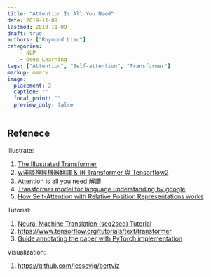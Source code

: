 ```yaml
---
title: "Attention Is All You Need"
date: 2019-11-09
lastmod: 2019-11-09
draft: true
authors: ["Roymond Liao"]
categories:
    - NLP
    - Deep Learning
tags: ["Attention", "Self-attention", "Transformer"]
markup: mmark
image:
  placement: 2
  caption: ""
  focal_point: ""
  preview_only: false
---
```


## Refenece

Illustrate:

1. [The IIIustrated Transformer](https://jalammar.github.io/illustrated-transformer/)
2. [w淺談神經機器翻譯 & 用 Transformer 與 Tensorflow2](https://leemeng.tw/neural-machine-translation-with-transformer-and-tensorflow2.html#top)
3. [Attention is all you need 解讀](https://zhuanlan.zhihu.com/p/34781297)
4. [Transformer model for language understanding by google](https://www.tensorflow.org/tutorials/text/transformer)
5. [How Self-Attention with Relative Position Representations works](https://medium.com/@_init_/how-self-attention-with-relative-position-representations-works-28173b8c245a)

Tutorial:

1. [Neural Machine Translation (seq2seq) Tutorial](https://github.com/tensorflow/nmt#background-on-the-attention-mechanism)
2. https://www.tensorflow.org/tutorials/text/transformer
3. [Guide annotating the paper with PyTorch implementation](http://nlp.seas.harvard.edu/2018/04/03/attention.html)

Visualization:

1. https://github.com/jessevig/bertviz

